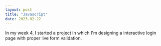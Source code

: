 ```yaml
---
layout: post
title: "Javascript"
date: 2023-02-22
---
```

In my week 4, I started a project in which I'm designing a interactive login page with proper live form validation.

